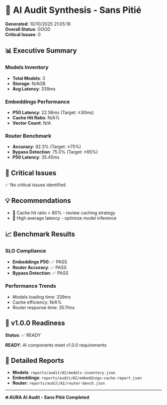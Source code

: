 # 🤖 AI Audit Synthesis - Sans Pitié

**Generated**: 10/10/2025 21:05:16  
**Overall Status**: GOOD  
**Critical Issues**: 0

## 📊 Executive Summary

### Models Inventory
- **Total Models**: 3
- **Storage**: N/AGB
- **Avg Latency**: 339ms

### Embeddings Performance
- **P50 Latency**: 22.56ms (Target: ≤30ms)
- **Cache Hit Ratio**: N/A%
- **Vector Count**: N/A

### Router Benchmark
- **Accuracy**: 92.3% (Target: ≥75%)
- **Bypass Detection**: 75.0% (Target: ≥65%)
- **P50 Latency**: 35.45ms

## 🚨 Critical Issues

✅ No critical issues identified

## 💡 Recommendations

- 🔧 Cache hit ratio < 80% - review caching strategy
- 🔧 High average latency - optimize model inference

## 📈 Benchmark Results

### SLO Compliance
- **Embeddings P50**: ✅ PASS
- **Router Accuracy**: ✅ PASS
- **Bypass Detection**: ✅ PASS

### Performance Trends
- Models loading time: 339ms
- Cache efficiency: N/A%
- Router response time: 35.11ms

## 🎯 v1.0.0 Readiness

**Status**: ✅ READY

**READY**: AI components meet v1.0.0 requirements

## 📁 Detailed Reports

- **Models**: `reports/audit/AI/models-inventory.json`
- **Embeddings**: `reports/audit/AI/embeddings-cache-report.json`
- **Router**: `reports/audit/AI/router-bench.json`

---

**🔥 AURA AI Audit - Sans Pitié Completed**
